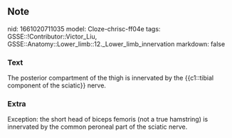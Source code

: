 ## Note
nid: 1661020711035
model: Cloze-chrisc-ff04e
tags: GSSE::!Contributor::Victor_Liu, GSSE::Anatomy::Lower_limb::12._Lower_limb_innervation
markdown: false

### Text
The posterior compartment of the thigh is innervated by the {{c1::tibial component of the sciatic}} nerve.

### Extra
Exception: the short head of biceps femoris (not a true hamstring) is innervated by the common peroneal part of the sciatic nerve.
